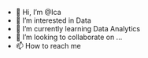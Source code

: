 - 👋 Hi, I’m @Ica
- 👀 I’m interested in Data 
- 🌱 I’m currently learning Data Analytics
- 💞️ I’m looking to collaborate on ...
- 📫 How to reach me 

<!---
Kimchaca/Kimchaca is a ✨ special ✨ repository because its `README.md` (this file) appears on your GitHub profile.
You can click the Preview link to take a look at your changes.
--->
